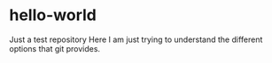 # hello-world
Just a test repository
Here I am just trying to understand the different options that git provides.
